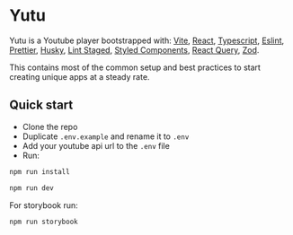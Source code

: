 # Yutu

Yutu is a Youtube player bootstrapped with: [Vite](https://github.com/vitejs/vite), [React](https://reactjs.org/), [Typescript](https://www.typescriptlang.org/), [Eslint](https://eslint.org/), [Prettier](https://prettier.io/), [Husky](https://typicode.github.io/husky/), [Lint Staged](https://github.com/okonet/lint-staged), [Styled Components](https://styled-components.com/), [React Query](https://tanstack.com/query), [Zod](https://zod.dev/).

This contains most of the common setup and best practices to start creating unique apps at a steady rate.

## Quick start

- Clone the repo
- Duplicate `.env.example` and rename it to `.env`
- Add your youtube api url to the `.env` file
- Run:

```bash
npm run install
```

```bash
npm run dev
```

For storybook run:

```bash
npm run storybook
```

